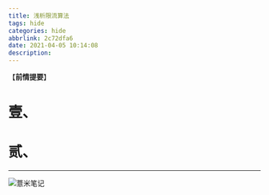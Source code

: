 ```yaml
---
title: 浅析限流算法
tags: hide
categories: hide
abbrlink: 2c72dfa6
date: 2021-04-05 10:14:08
description:
---
```


【**前情提要**】

# 壹、



# 贰、



---

![薏米笔记](https://image.eelve.com/eblog/eblog-b269767ff45b4e01a1c380e38898c1c0.png)

